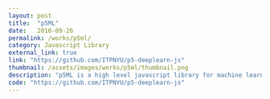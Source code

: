```yaml
---
layout: post
title:  "p5ML"
date:   2016-09-26
permalink: /works/p5ml/
category: Javascript Library
external_link: true
link: "https://github.com/ITPNYU/p5-deeplearn-js"
thumbnail: /assets/images/works/p5ml/thumbnail.png
description: "p5ML is a high level javascript library for machine learning. The main idea of this project is to further reduce the barriers between lower level machine learning and creative outputs using javascript."
code: "https://github.com/ITPNYU/p5-deeplearn-js"
---
```

